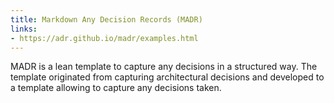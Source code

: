 ```yaml
---
title: Markdown Any Decision Records (MADR)
links:
- https://adr.github.io/madr/examples.html
---
```

MADR is a lean template to capture any decisions in a structured way. The template originated from capturing architectural decisions and developed to a template allowing to capture any decisions taken.